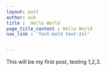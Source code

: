 ```yaml
---
layout: post
author: aib
title :  Hello World
page_title_content : Hello World
nav_link : 'font-bold text-2xl'


---
```




This will be my first post, testing 1,2,3. 

